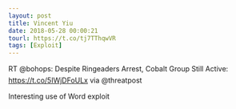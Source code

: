 ```yaml
---
layout: post
title: Vincent Yiu
date: 2018-05-28 00:00:21
tourl: https://t.co/tj7TThqwVR
tags: [Exploit]
---
```

RT @bohops: Despite Ringeaders Arrest, Cobalt Group Still Active: https://t.co/5IWjDFoULx via @threatpost

Interesting use of Word exploit